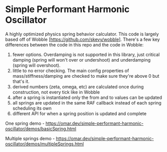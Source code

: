 # Simple Performant Harmonic Oscillator
A highly optimized physics spring behavior calculator. This code is largely based off of Wobble [https://github.com/skevy/wobble]. There's a few key differences between the code in this repo and the code in Wobble:

1. fewer options. Overdamping is not supported in this library, just critical damping (spring will won't over or undershoot) and underdamping (spring will overshoot).
2. little to no error checking. The main config properties of mass/stiffness/damping are checked to make sure they're above 0 but that's it.
3. derived numbers (zeta, omega, etc) are calculated once during construction, not every tick like in Wobble
4. after a spring is instantiated only the from and to values can be updated
5. all springs are updated in the same RAF callback instead of each spring scheduling its own
6. different API for when a spring position is updated and complete

One spring demo - https://omar.dev/simple-performant-harmonic-oscillator/demos/basicSpring.html

Multiple springs demo - https://omar.dev/simple-performant-harmonic-oscillator/demos/multipleSprings.html
